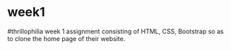 # week1

#thrillophilia week 1 assignment consisting of HTML, CSS, Bootstrap so as to clone the home page of their website.
